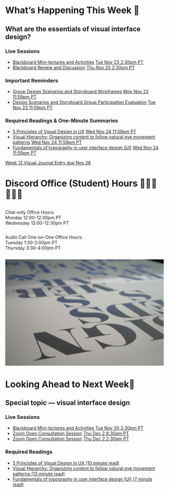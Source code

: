 <div class=alert>

# What’s Happening This Week 💫

## What are the essentials of visual interface design?

### Live Sessions

* [Blackboard Mini-lectures and Activities](https://canvas.sfu.ca/courses/64326/external_tools/3544) <span class='badge'> [Tue Nov 23 2:30pm PT](https://www.timeanddate.com/worldclock/fixedtime.html?msg=CMPT-363+Mini-lectures+and+Activities&iso=202111232T1430&p1=256&ah=1&am=50)</span>
* [Blackboard Review and Discussion](https://canvas.sfu.ca/courses/64326/external_tools/3544) <span class='badge'> [Thu Nov 25 2:30pm PT](https://www.timeanddate.com/worldclock/fixedtime.html?msg=CMPT-363+Review+and+Discussion&iso=20211125T1430&p1=256&am=50)</span>

### Important Reminders

* [Group Design Scenarios and Storyboard Wireframes](https://canvas.sfu.ca/courses/64326/assignments/662760) <span class='badge'> [Mon Nov 22 11:59pm PT](https://www.timeanddate.com/worldclock/fixedtime.html?msg=CMPT-363+Group+Storyboard+Wireframes+Assignment+Due+Date&iso=20211122T2359&p1=256)</span>   
* [Design Scenarios and Storyboard Group Participation Evaluation](https://canvas.sfu.ca/courses/64326/assignments/662761) <span class='badge'> [Tue Nov 23 11:59pm PT](https://www.timeanddate.com/worldclock/fixedtime.html?msg=CMPT-363+Group+User+Research+Report+Assignment+Due+Date&iso=20211123T2359&p1=256)</span>

### Required Readings & One-Minute Summaries
* [5 Principles of Visual Design in UX](https://canvas.sfu.ca/courses/64326/assignments/662740) <span class='badge'> [Wed Nov 24 11:59pm PT](https://www.timeanddate.com/worldclock/fixedtime.html?msg=One-minute+Summaries+for+Week+12+Due+Date&iso=20211124T235900&p1=256)</span>  
* [Visual Hierarchy: Organizing content to follow natural eye movement patterns](https://canvas.sfu.ca/courses/64326/assignments/662739) <span class='badge'> [Wed Nov 24 11:59pm PT](https://www.timeanddate.com/worldclock/fixedtime.html?msg=One-minute+Summaries+for+Week+12+Due+Date&iso=20211124T235900&p1=256)</span>  
* [Fundamentals of typography in user interface design (UI)](https://canvas.sfu.ca/courses/64326/assignments/662734) <span class='badge'> [Wed Nov 24 11:59pm PT](https://www.timeanddate.com/worldclock/fixedtime.html?msg=One-minute+Summaries+for+Week+12+Due+Date&iso=20211124T235900&p1=256)</span>  

[Week 12 Visual Journal Entry due Nov 26](https://canvas.sfu.ca/courses/64326/assignments/662765 ':class=button')

</div>

# Discord Office (Student) Hours ‍👩🏽‍💻👨🏽‍💻

<div class="row">
<div class="column">

Chat-only Office Hours:  
Monday 12:00-12:30pm PT   
Wednesday 12:00-12:30pm PT  

</div>
<div class="column">

Audio Call One-on-One Office Hours:  
Tuesday 1:30-2:00pm PT  
Thursday 3:30-4:00pm PT  

</div>
</div>

![UX](images/4762082009_e0754cd5c3_b.jpg ':class=banner-image')

# Looking Ahead to Next Week🔭

## Special topic — visual interface design

### Live Sessions

* [Blackboard Mini-lectures and Activities](https://canvas.sfu.ca/courses/64326/external_tools/3544) <span class='badge'> [Tue Nov 30 2:30pm PT](https://www.timeanddate.com/worldclock/fixedtime.html?msg=CMPT-363+Mini-lectures+and+Activities&iso=202111302T1430&p1=256&ah=1&am=50)</span>
* [Zoom Open Consultation Session](https://www2.cs.sfu.ca/CourseCentral/363/paulh/zoom-open-office-consultation-hours-213) <span class='badge'> [Thu Dec 2 8:30am PT](https://www.timeanddate.com/worldclock/fixedtime.html?msg=CMPT-363+Zoom+Open+Consultation+Hours&iso=20211202T0830&p1=256&am=50)</span>
* [Zoom Open Consultation Session](https://www2.cs.sfu.ca/CourseCentral/363/paulh/zoom-open-office-consultation-hours-213) <span class='badge'> [Thu Dec 2 2:30pm PT](https://www.timeanddate.com/worldclock/fixedtime.html?msg=CMPT-363+Zoom+Open+Consultation+Hours&iso=20211202T1430&p1=256&am=50)</span>

### Required Readings  
* [5 Principles of Visual Design in UX (10 minute read)](https://www.nngroup.com/articles/principles-visual-design/)  
* [Visual Hierarchy: Organizing content to follow natural eye movement patterns (13 minute read)](https://www.interaction-design.org/literature/article/visual-hierarchy-organizing-content-to-follow-natural-eye-movement-patterns)  
* [Fundamentals of typography in user interface design (UI) (7 minute read)](https://uxdesign.cc/fundamentals-of-typography-in-user-interface-design-ui-67cdd13bfa24)  
